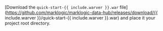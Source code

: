 [Download the `quick-start-{{ include.warver }}.war` file](https://github.com/marklogic/marklogic-data-hub/releases/download/{{ include.warver }}/quick-start-{{ include.warver }}.war) and place it your project root directory.